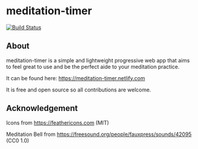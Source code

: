# meditation-timer

[![Build Status](https://travis-ci.org/benji6/meditation-timer.svg?branch=master)](https://travis-ci.org/benji6/meditation-timer)

## About

meditation-timer is a simple and lightweight progressive web app that aims to feel great to use and be the perfect aide to your meditation practice.

It can be found here: https://meditation-timer.netlify.com

It is free and open source so all contributions are welcome.

## Acknowledgement

Icons from https://feathericons.com (MIT)

Meditation Bell from https://freesound.org/people/fauxpress/sounds/42095 (CC0 1.0)

